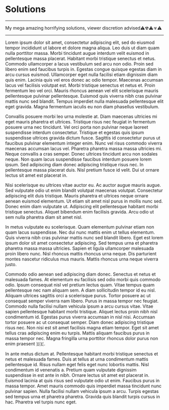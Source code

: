 # Solutions
_______________________________________________________________________
My mega amazing horrifying solutions, viewer discretion advised⚠☢⚠☣⚠
____________________________________________________________________________________________________________________________________________________________________________________________________________________
Lorem ipsum dolor sit amet, consectetur adipiscing elit, sed do eiusmod tempor incididunt ut labore et dolore magna aliqua. Leo duis ut diam quam nulla porttitor massa. Morbi tincidunt augue interdum velit euismod in pellentesque massa placerat. Habitant morbi tristique senectus et netus. Commodo ullamcorper a lacus vestibulum sed arcu non odio. Proin sed libero enim sed faucibus turpis in. Egestas congue quisque egestas diam in arcu cursus euismod. Ullamcorper eget nulla facilisi etiam dignissim diam quis enim. Lacinia quis vel eros donec ac odio tempor. Maecenas accumsan lacus vel facilisis volutpat est. Morbi tristique senectus et netus et. Proin fermentum leo vel orci. Mauris rhoncus aenean vel elit scelerisque mauris pellentesque pulvinar pellentesque. Euismod quis viverra nibh cras pulvinar mattis nunc sed blandit. Tempus imperdiet nulla malesuada pellentesque elit eget gravida. Magna fermentum iaculis eu non diam phasellus vestibulum.

Convallis posuere morbi leo urna molestie at. Diam maecenas ultricies mi eget mauris pharetra et ultrices. Tristique risus nec feugiat in fermentum posuere urna nec tincidunt. Vel orci porta non pulvinar neque laoreet suspendisse interdum consectetur. Tristique et egestas quis ipsum suspendisse ultrices gravida dictum fusce. Sagittis id consectetur purus ut faucibus pulvinar elementum integer enim. Nunc vel risus commodo viverra maecenas accumsan lacus vel. Pharetra pharetra massa massa ultricies mi. Neque convallis a cras semper. Donec ultrices tincidunt arcu non sodales neque. Non quam lacus suspendisse faucibus interdum posuere lorem ipsum. Sed adipiscing diam donec adipiscing tristique risus nec. In pellentesque massa placerat duis. Nisl pretium fusce id velit. Dui ut ornare lectus sit amet est placerat in.

Nisi scelerisque eu ultrices vitae auctor eu. Ac auctor augue mauris augue. Sed vulputate odio ut enim blandit volutpat maecenas volutpat. Consectetur adipiscing elit duis tristique. Mauris pharetra et ultrices neque ornare aenean euismod elementum. Ut etiam sit amet nisl purus in mollis nunc sed. Donec enim diam vulputate ut. Adipiscing elit pellentesque habitant morbi tristique senectus. Aliquet bibendum enim facilisis gravida. Arcu odio ut sem nulla pharetra diam sit amet nisl.

In metus vulputate eu scelerisque. Quam elementum pulvinar etiam non quam lacus suspendisse. Nec dui nunc mattis enim ut tellus elementum. Quis viverra nibh cras pulvinar mattis nunc sed blandit libero. Eget est lorem ipsum dolor sit amet consectetur adipiscing. Sed tempus urna et pharetra pharetra massa massa ultricies. Sapien et ligula ullamcorper malesuada proin libero nunc. Nisl rhoncus mattis rhoncus urna neque. Dis parturient montes nascetur ridiculus mus mauris. Mattis rhoncus urna neque viverra justo.

Commodo odio aenean sed adipiscing diam donec. Senectus et netus et malesuada fames. At elementum eu facilisis sed odio morbi quis commodo odio. Ipsum consequat nisl vel pretium lectus quam. Vitae tempus quam pellentesque nec nam aliquam sem. A diam sollicitudin tempor id eu nisl. Aliquam ultrices sagittis orci a scelerisque purus. Tortor posuere ac ut consequat semper viverra nam libero. Purus in massa tempor nec feugiat. Commodo nulla facilisi nullam vehicula ipsum a arcu cursus vitae. Vitae sapien pellentesque habitant morbi tristique. Aliquet lectus proin nibh nisl condimentum id. Egestas purus viverra accumsan in nisl nisi. Accumsan tortor posuere ac ut consequat semper. Diam donec adipiscing tristique risus nec. Non nisi est sit amet facilisis magna etiam tempor. Eget sit amet tellus cras adipiscing enim eu turpis. Mattis aliquam faucibus purus in massa tempor nec. Magna fringilla urna porttitor rhoncus dolor purus non enim praesent 🇩🇪.

In ante metus dictum at. Pellentesque habitant morbi tristique senectus et netus et malesuada fames. Duis at tellus at urna condimentum mattis pellentesque id. Risus nullam eget felis eget nunc lobortis mattis. Nisl condimentum id venenatis a. Pretium quam vulputate dignissim suspendisse in est ante in nibh. Ornare lectus sit amet est placerat in. Euismod lacinia at quis risus sed vulputate odio ut enim. Faucibus purus in massa tempor. Amet mauris commodo quis imperdiet massa tincidunt nunc pulvinar sapien. Nulla facilisi nullam vehicula ipsum a arcu. Turpis egestas sed tempus urna et pharetra pharetra. Gravida quis blandit turpis cursus in hac. Pharetra vel turpis nunc eget.
